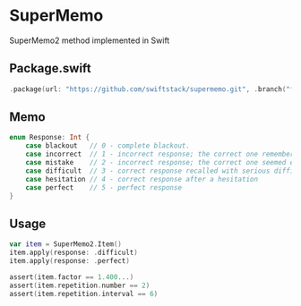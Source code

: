 # SuperMemo

SuperMemo2 method implemented in Swift

## Package.swift

```swift
.package(url: "https://github.com/swiftstack/supermemo.git", .branch("fiber"))
```

## Memo
```swift
enum Response: Int {
    case blackout   // 0 - complete blackout.
    case incorrect  // 1 - incorrect response; the correct one remembered
    case mistake    // 2 - incorrect response; the correct one seemed easy to recall
    case difficult  // 3 - correct response recalled with serious difficulty
    case hesitation // 4 - correct response after a hesitation
    case perfect    // 5 - perfect response
}
```

## Usage

```swift
var item = SuperMemo2.Item()
item.apply(response: .difficult)
item.apply(response: .perfect)

assert(item.factor == 1.400...)
assert(item.repetition.number == 2)
assert(item.repetition.interval == 6)
```
